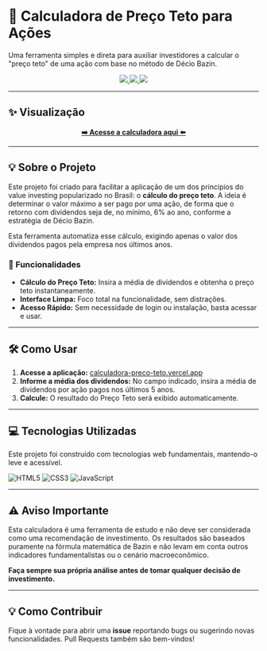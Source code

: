 # 🎯 Calculadora de Preço Teto para Ações

Uma ferramenta simples e direta para auxiliar investidores a calcular o "preço teto" de uma ação com base no método de Décio Bazin.

<p align="center">
  <a href="https://github.com/KauaGabriell">
    <img src="https://img.shields.io/badge/Autor-KauaGabriell-purple?style=for-the-badge" />
  </a>
  <a href="https://calculadora-preco-teto.vercel.app/">
    <img src="https://img.shields.io/badge/Deploy-Vercel-black?style=for-the-badge&logo=vercel" />
  </a>
  <img src="https://img.shields.io/github/license/KauaGabriell/calculadora-preco-teto?style=for-the-badge" />
</p>

---

## ✨ Visualização

<p align="center">
  <a href="https://calculadora-preco-teto.vercel.app/" target="_blank">
    <strong>➡️ Acesse a calculadora aqui ⬅️</strong>
  </a>
</p>


---

## 💡 Sobre o Projeto

Este projeto foi criado para facilitar a aplicação de um dos princípios do value investing popularizado no Brasil: o **cálculo do preço teto**. A ideia é determinar o valor máximo a ser pago por uma ação, de forma que o retorno com dividendos seja de, no mínimo, 6% ao ano, conforme a estratégia de Décio Bazin.

Esta ferramenta automatiza esse cálculo, exigindo apenas o valor dos dividendos pagos pela empresa nos últimos anos.

### 🚀 Funcionalidades

* **Cálculo do Preço Teto:** Insira a média de dividendos e obtenha o preço teto instantaneamente.
* **Interface Limpa:** Foco total na funcionalidade, sem distrações.
* **Acesso Rápido:** Sem necessidade de login ou instalação, basta acessar e usar.

---

## 🛠️ Como Usar

1.  **Acesse a aplicação:** [calculadora-preco-teto.vercel.app](https://calculadora-preco-teto.vercel.app/)
2.  **Informe a média dos dividendos:** No campo indicado, insira a média de dividendos por ação pagos nos últimos 5 anos.
3.  **Calcule:** O resultado do Preço Teto será exibido automaticamente.

---

## 💻 Tecnologias Utilizadas

Este projeto foi construído com tecnologias web fundamentais, mantendo-o leve e acessível.

![HTML5](https://img.shields.io/badge/HTML5-E34F26?style=for-the-badge&logo=html5&logoColor=white)
![CSS3](https://img.shields.io/badge/CSS3-1572B6?style=for-the-badge&logo=css3&logoColor=white)
![JavaScript](https://img.shields.io/badge/JavaScript-F7DF1E?style=for-the-badge&logo=javascript&logoColor=black)

---

## ⚠️ Aviso Importante

Esta calculadora é uma ferramenta de estudo e não deve ser considerada como uma recomendação de investimento. Os resultados são baseados puramente na fórmula matemática de Bazin e não levam em conta outros indicadores fundamentalistas ou o cenário macroeconômico.

**Faça sempre sua própria análise antes de tomar qualquer decisão de investimento.**

---

## 💡 Como Contribuir

Fique à vontade para abrir uma **issue** reportando bugs ou sugerindo novas funcionalidades. Pull Requests também são bem-vindos!
